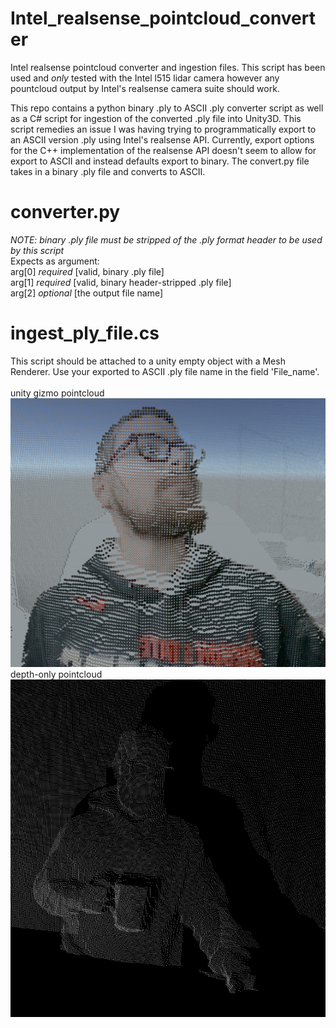 # Intel_realsense_pointcloud_converter
Intel realsense pointcloud converter and ingestion files. This script has been used and *only* tested with the Intel l515 lidar camera however any pountcloud output by Intel's realsense camera suite should work. 

This repo contains a python binary .ply to ASCII .ply converter script as well as a C# script for ingestion of the converted .ply file into Unity3D. This script remedies an issue I was having trying to programmatically export to an ASCII version .ply using Intel's realsense API.  Currently, export options for the C++ implementation of the realsense API doesn't seem to allow for export to ASCII and instead defaults export to binary.  The convert.py file takes in a binary .ply file and converts to ASCII.    

# converter.py
*NOTE: binary .ply file must be stripped of the .ply format header to be used by this script*<br/>
Expects as argument:<br/>
arg[0] *required* [valid, binary .ply file]
<br/>
arg[1] *required* [valid, binary header-stripped .ply file]
<br/>
arg[2] *optional* [the output file name]
<br/>

# ingest_ply_file.cs
This script should be attached to a unity empty object with a Mesh Renderer.  Use your exported to ASCII .ply file name in the field 'File_name'.
<br/><br/>
unity gizmo pointcloud<br/>
   <img src="https://github.com/crisischris/intel_realsense_pointcloud_converter/blob/main/IMGs/lidar_chris_1.png"><br/>
depth-only pointcloud<br/>
   <img src="https://github.com/crisischris/intel_realsense_pointcloud_converter/blob/main/IMGs/lidar_chris_2.png">
